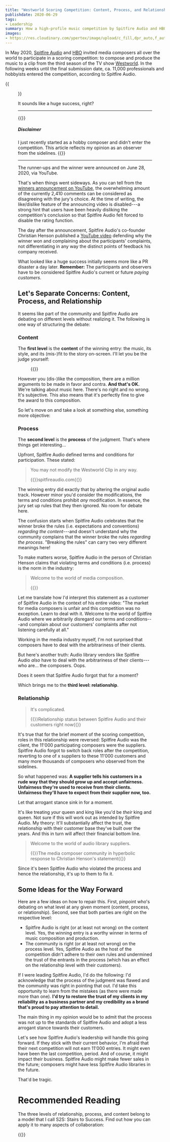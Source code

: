 ```yaml
---
title: "Westworld Scoring Competition: Content, Process, and Relationship"
publishdate: 2020-06-29
tags:
- Leadership
summary: How a high-profile music competition by Spitfire Audio and HBO with 11,000 participants ends in a PR disaster---and how distinguishing content, process, and relationship levels could help to recover.
images:
- https://res.cloudinary.com/ypertex/image/upload/c_fill,dpr_auto,f_auto,g_auto,h_630,q_auto,w_1200/41c65fa8-56d3-4bde-bc9f-b95e945daa9c
---
```


In May 2020, [Spitfire Audio](https://www.spitfireaudio.com/) and [HBO](https://www.hbo.com/) invited media composers all over the world to participate in a scoring competition: to compose and produce the music to a clip from the third season of the TV show [Westworld](https://www.hbo.com/westworld/). In the following weeks until the final submission date, ca. 11,000 professionals and hobbyists entered the competition, according to Spitfire Audio.

{{<figure src="41c65fa8-56d3-4bde-bc9f-b95e945daa9c" />}}

It sounds like a huge success, right?

---

{{<note>}}
##### <i class="las la-balance-scale-left"></i> Disclaimer

I just recently started as a hobby composer and didn't enter the competition. This article reflects my opinion as an observer from the sidelines.
{{</note>}}

---

The runner-ups and the winner were announced on June 28, 2020, via YouTube.

That's when things went sideways. As you can tell from the [winners announcement on YouTube](https://www.youtube.com/watch?v=Qsi7wP024J4), the overwhelming amount of the currently 2,410 comments can be considered as disagreeing with the jury's choice. At the time of writing, the like/dislike feature of the announcing video is disabled---a strong hint that users have been heavily disliking the competition's conclusion so that Spitfire Audio felt forced to disable the rating function.

The day after the announcement, Spitfire Audio's co-founder Christian Henson published a [YouTube video](https://www.youtube.com/watch?v=TepB6xbJCiw) defending why the winner won and complaining about the participants' complaints, not differentiating in any way the distinct points of feedback his company received.

What looked like a huge success initially seems more like a PR disaster a day later. **Remember:** The participants and observers have to be considered Spitfire Audio's current or future *paying customers*.

## Let's Separate Concerns: Content, Process, and Relationship

It seems like part of the community and Spitfire Audio are debating on different levels without realizing it. The following is one way of structuring the debate:

### Content

The **first level** is the **content** of the winning entry: the music, its style, and its (mis-)fit to the story on-screen. I'll let you be the judge yourself:

<figure>
{{<youtube SSwWSqxuRD4>}}
</figure>

However you (dis-)like the composition, there are a million arguments to be made in favor and contra. **And that's OK.** We're talking about music here. There's no right and no wrong. It's subjective. This also means that it's perfectly fine to give the award to this composition.

So let's move on and take a look at something else, something more objective:

### Process

The **second level** is the **process** of the judgment. That's where things get interesting...

Upfront, Spitfire Audio defined terms and conditions for participation. These stated:

> You may not modify the Westworld Clip in any way.
>
> {{<attribution cite="via [Internet Archive](https://web.archive.org/web/20200507065857/https://www.spitfireaudio.com/westworld/terms-and-conditions/)">}}spitfireaudio.com{{</attribution>}}

The winning entry did exactly that by altering the original audio track. However minor you'd consider the modifications, the terms and conditions prohibit *any* modification. In essence, the jury set up rules that they then ignored. No room for debate here.

The confusion starts when Spitfire Audio celebrates that the winner broke the rules (i.e. expectations and conventions) *regarding the content*---and doesn't understand why the community complains that the winner broke the rules *regarding the process*. "Breaking the rules" can carry two very different meanings here!

To make matters worse, Spitfire Audio in the person of Christian Henson claims that violating terms and conditions (i.e. process) is the norm in the industry:

> Welcome to the world of media composition.
>
> {{<attribution cite="[Christian Henson](https://youtu.be/TepB6xbJCiw?t=478)" />}}

Let me translate how I'd interpret this statement as a customer of Spitfire Audio in the context of his entire video: "The market for media composers is unfair and this competition was no exception. Learn to deal with it. Welcome to the world of Spitfire Audio where we arbitrarily disregard our terms and conditions---and complain about our customers' complaints after not listening carefully at all."

Working in the media industry myself, I'm not surprised that composers have to deal with the arbitrariness of their clients.

But here's another truth: Audio library vendors like Spitfire Audio *also* have to deal with the arbitrariness of their clients---who are... the composers. Oops.

Does it seem that Spitfire Audio forgot that for a moment?

Which brings me to the **third level: relationship**.

### Relationship

> It's complicated.
>
> {{<attribution>}}Relationship status between Spitfire Audio and their customers right now{{</attribution>}}

It's true that for the brief moment of the scoring competition, roles in this relationship were reversed: Spitfire Audio was the client, the 11'000 participating composers were the suppliers. Spitfire Audio forgot to switch back roles after the competition, reverting to one of x suppliers to these 11'000 customers and many more thousands of composers who observed from the sidelines.

So what happened was: **A supplier tells his customers in a rude way that they should grow up and accept unfairness. Unfairness they're used to receive from their clients. Unfairness they'll have to expect from their supplier now, too.**

Let that arrogant stance sink in for a moment.

It's like treating *your* queen and king like you'd be *their* king and queen. Not sure if this will work out as intended by Spitfire Audio. My theory: It'll substantially affect the trust, the relationship with their customer base they've built over the years. And this in turn will affect their financial bottom line.

> Welcome to the world of audio library suppliers.
>
> {{<attribution>}}The media composer community in hyperbolic response to Christian Henson's statement{{</attribution>}}

 Since it's been Spitfire Audio who violated the process and hence the relationship, it's up to them to fix it.

## Some Ideas for the Way Forward

Here are a few ideas on how to repair this. First, pinpoint who's debating on what level at any given moment (content, process, or relationship). Second, see that both parties are right on the respective level:

* Spitfire Audio is right (or at least not wrong) on the content level. Yes, the winning entry is a worthy winner in terms of music composition and production.
* The community is right (or at least not wrong) on the process level. Yes, Spitfire Audio as the host of the competition didn't adhere to their own rules and undermined the trust of the entrants in the process (which has an effect on the relationship level with their customers).

If I were leading Spitfire Audio, I'd do the following: I'd acknowledge that the process of the judgment was flawed and the community was right in pointing that out. I'd take this opportunity to learn from the mistakes (as there were made more than one). **I'd try to restore the trust of my clients in my reliability as a business partner and my credibility as a brand that's proud to pay attention to detail.**

The main thing in my opinion would be to admit that the process was not up to the standards of Spitfire Audio and adopt a less arrogant stance towards their customers.

Let's see how Spitfire Audio's leadership will handle this going forward. If they stick with their current behavior, I'm afraid that their next competition will not earn 11'000 entries. It might even have been the last competition, period. And of course, it might impact their business. Spitfire Audio might make fewer sales in the future; composers might have less Spitfire Audio libraries in the future.

That'd be tragic.

# Recommended Reading

The three levels of relationship, process, and content belong to a model that I call S2S: Stairs to Success. Find out how you can apply it to many aspects of collaboration:

{{<preview-internal src="articles/s2s-stairs-to-success">}}
